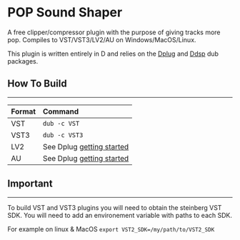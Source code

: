 # POP Sound Shaper

 A free clipper/compressor plugin with the purpose of giving tracks more pop.  Compiles to VST/VST3/LV2/AU on Windows/MacOS/Linux.

 This plugin is written entirely in D and relies on the [Dplug](https://github.com/AuburnSounds/Dplug) and [Ddsp](https://github.com/ctrecordings/Ddsp) dub packages.

 ## How To Build
---
|Format     |Command                                                                                |
|:----------|:--------------------------------------------------------------------------------------|
|VST        |`dub -c VST`                                                                           |
|VST3       |`dub -c VST3`                                                                          |
|LV2        |See Dplug [getting started](https://github.com/AuburnSounds/Dplug/wiki/Getting-Started)|
|AU         |See Dplug [getting started](https://github.com/AuburnSounds/Dplug/wiki/Getting-Started)|

## Important
---
To build VST and VST3 plugins you will need to obtain the steinberg VST SDK.  You will need to add an environement variable with paths to each SDK.

For example on linux & MacOS `export VST2_SDK=/my/path/to/VST2_SDK`